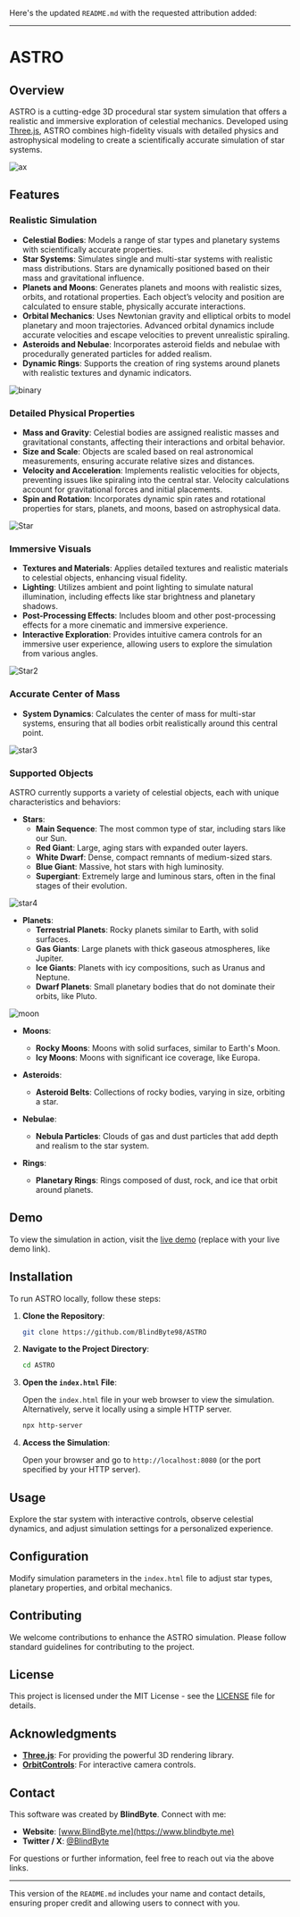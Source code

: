 Here's the updated `README.md` with the requested attribution added:

---


# ASTRO

## Overview

ASTRO is a cutting-edge 3D procedural star system simulation that offers a realistic and immersive exploration of celestial mechanics. Developed using [Three.js](https://threejs.org/), ASTRO combines high-fidelity visuals with detailed physics and astrophysical modeling to create a scientifically accurate simulation of star systems.

![ax](https://github.com/user-attachments/assets/bab92f5d-ce84-4a7e-9a58-efdc3c963384)

## Features

### Realistic Simulation

- **Celestial Bodies**: Models a range of star types and planetary systems with scientifically accurate properties.
- **Star Systems**: Simulates single and multi-star systems with realistic mass distributions. Stars are dynamically positioned based on their mass and gravitational influence.
- **Planets and Moons**: Generates planets and moons with realistic sizes, orbits, and rotational properties. Each object’s velocity and position are calculated to ensure stable, physically accurate interactions.
- **Orbital Mechanics**: Uses Newtonian gravity and elliptical orbits to model planetary and moon trajectories. Advanced orbital dynamics include accurate velocities and escape velocities to prevent unrealistic spiraling.
- **Asteroids and Nebulae**: Incorporates asteroid fields and nebulae with procedurally generated particles for added realism.
- **Dynamic Rings**: Supports the creation of ring systems around planets with realistic textures and dynamic indicators.

![binary](https://github.com/user-attachments/assets/3b86d9a1-54a6-46e5-9aee-583ab5f1387c)

### Detailed Physical Properties

- **Mass and Gravity**: Celestial bodies are assigned realistic masses and gravitational constants, affecting their interactions and orbital behavior.
- **Size and Scale**: Objects are scaled based on real astronomical measurements, ensuring accurate relative sizes and distances.
- **Velocity and Acceleration**: Implements realistic velocities for objects, preventing issues like spiraling into the central star. Velocity calculations account for gravitational forces and initial placements.
- **Spin and Rotation**: Incorporates dynamic spin rates and rotational properties for stars, planets, and moons, based on astrophysical data.

![Star](https://github.com/user-attachments/assets/e89861b2-ca49-488f-bb69-94c1d203a887)

### Immersive Visuals

- **Textures and Materials**: Applies detailed textures and realistic materials to celestial objects, enhancing visual fidelity.
- **Lighting**: Utilizes ambient and point lighting to simulate natural illumination, including effects like star brightness and planetary shadows.
- **Post-Processing Effects**: Includes bloom and other post-processing effects for a more cinematic and immersive experience.
- **Interactive Exploration**: Provides intuitive camera controls for an immersive user experience, allowing users to explore the simulation from various angles.

![Star2](https://github.com/user-attachments/assets/a58e340f-cfb0-46c7-a52f-fbea3d475961)

### Accurate Center of Mass

- **System Dynamics**: Calculates the center of mass for multi-star systems, ensuring that all bodies orbit realistically around this central point.

![star3](https://github.com/user-attachments/assets/7cd97547-dbeb-4292-a618-e31908c48e15)

### Supported Objects

ASTRO currently supports a variety of celestial objects, each with unique characteristics and behaviors:

- **Stars**:
  - **Main Sequence**: The most common type of star, including stars like our Sun.
  - **Red Giant**: Large, aging stars with expanded outer layers.
  - **White Dwarf**: Dense, compact remnants of medium-sized stars.
  - **Blue Giant**: Massive, hot stars with high luminosity.
  - **Supergiant**: Extremely large and luminous stars, often in the final stages of their evolution.

![star4](https://github.com/user-attachments/assets/f4c1f767-16d8-4068-b379-6b378081f10a)

- **Planets**:
  - **Terrestrial Planets**: Rocky planets similar to Earth, with solid surfaces.
  - **Gas Giants**: Large planets with thick gaseous atmospheres, like Jupiter.
  - **Ice Giants**: Planets with icy compositions, such as Uranus and Neptune.
  - **Dwarf Planets**: Small planetary bodies that do not dominate their orbits, like Pluto.

![moon](https://github.com/user-attachments/assets/b7ef23a6-9976-491f-9b52-1efe91ac84fe)

- **Moons**:
  - **Rocky Moons**: Moons with solid surfaces, similar to Earth's Moon.
  - **Icy Moons**: Moons with significant ice coverage, like Europa.

- **Asteroids**:
  - **Asteroid Belts**: Collections of rocky bodies, varying in size, orbiting a star.

- **Nebulae**:
  - **Nebula Particles**: Clouds of gas and dust particles that add depth and realism to the star system.

- **Rings**:
  - **Planetary Rings**: Rings composed of dust, rock, and ice that orbit around planets.

## Demo

To view the simulation in action, visit the [live demo](#) (replace with your live demo link).

## Installation

To run ASTRO locally, follow these steps:

1. **Clone the Repository**:

    ```bash
    git clone https://github.com/BlindByte98/ASTRO
    ```

2. **Navigate to the Project Directory**:

    ```bash
    cd ASTRO
    ```

3. **Open the `index.html` File**:

    Open the `index.html` file in your web browser to view the simulation. Alternatively, serve it locally using a simple HTTP server.

    ```bash
    npx http-server
    ```

4. **Access the Simulation**:

    Open your browser and go to `http://localhost:8080` (or the port specified by your HTTP server).

## Usage

Explore the star system with interactive controls, observe celestial dynamics, and adjust simulation settings for a personalized experience.

## Configuration

Modify simulation parameters in the `index.html` file to adjust star types, planetary properties, and orbital mechanics.

## Contributing

We welcome contributions to enhance the ASTRO simulation. Please follow standard guidelines for contributing to the project.

## License

This project is licensed under the MIT License - see the [LICENSE](LICENSE) file for details.

## Acknowledgments

- **[Three.js](https://threejs.org/)**: For providing the powerful 3D rendering library.
- **[OrbitControls](https://threejs.org/examples/#orbitcontrols)**: For interactive camera controls.

## Contact

This software was created by **BlindByte**. Connect with me:

- **Website**: [www.BlindByte.me](https://www.blindbyte.me)
- **Twitter / X**: [@BlindByte](https://twitter.com/BlindByte)

For questions or further information, feel free to reach out via the above links.

---

This version of the `README.md` includes your name and contact details, ensuring proper credit and allowing users to connect with you.
